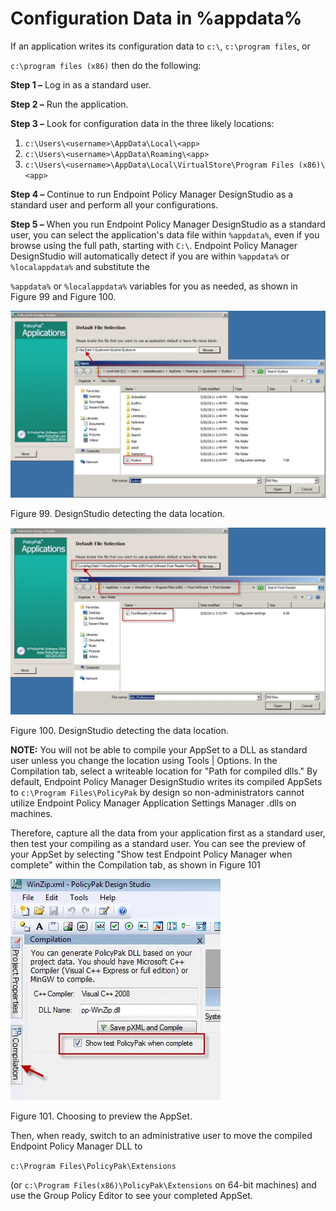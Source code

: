 # Configuration Data in %appdata%

If an application writes its configuration data to `c:\`, `c:\program files`, or

`c:\program files (x86)` then do the following:

**Step 1 –** Log in as a standard user.

**Step 2 –** Run the application.

**Step 3 –** Look for configuration data in the three likely locations:

1. `c:\Users\<username>\AppData\Local\<app>`
2. `c:\Users\<username>\AppData\Roaming\<app>`
3. `c:\Users\<username>\AppData\Local\VirtualStore\Program Files (x86)\<app>`

**Step 4 –** Continue to run Endpoint Policy Manager DesignStudio as a standard user and perform all
your configurations.

**Step 5 –** When you run Endpoint Policy Manager DesignStudio as a standard user, you can select
the application's data file within `%appdata%`, even if you browse using the full path, starting
with `C:\`. Endpoint Policy Manager DesignStudio will automatically detect if you are within
`%appdata%` or `%localappdata%` and substitute the

`%appdata%` or `%localappdata%` variables for you as needed, as shown in Figure 99 and Figure 100.

![discovering_configuration_12](../../../../../../../static/img/product_docs/policypak/policypak/applicationsettings/designstudio/configurationdata/discover/discovering_configuration_12.webp)

Figure 99. DesignStudio detecting the data location.

![discovering_configuration_13](../../../../../../../static/img/product_docs/policypak/policypak/applicationsettings/designstudio/configurationdata/discover/discovering_configuration_13.webp)

Figure 100. DesignStudio detecting the data location.

**NOTE:** You will not be able to compile your AppSet to a DLL as standard user unless you change
the location using Tools | Options. In the Compilation tab, select a writeable location for "Path
for compiled dlls." By default, Endpoint Policy Manager DesignStudio writes its compiled AppSets to
`c:\Program Files\PolicyPak` by design so non-administrators cannot utilize Endpoint Policy Manager
Application Settings Manager .dlls on machines.

Therefore, capture all the data from your application first as a standard user, then test your
compiling as a standard user. You can see the preview of your AppSet by selecting "Show test
Endpoint Policy Manager when complete" within the Compilation tab, as shown in Figure 101

![discovering_configuration_14](../../../../../../../static/img/product_docs/policypak/policypak/applicationsettings/designstudio/configurationdata/discover/discovering_configuration_14.webp)

Figure 101. Choosing to preview the AppSet.

Then, when ready, switch to an administrative user to move the compiled Endpoint Policy Manager DLL
to

`c:\Program Files\PolicyPak\Extensions`

(or `c:\Program Files(x86)\PolicyPak\Extensions` on 64-bit machines) and use the Group Policy Editor
to see your completed AppSet.
